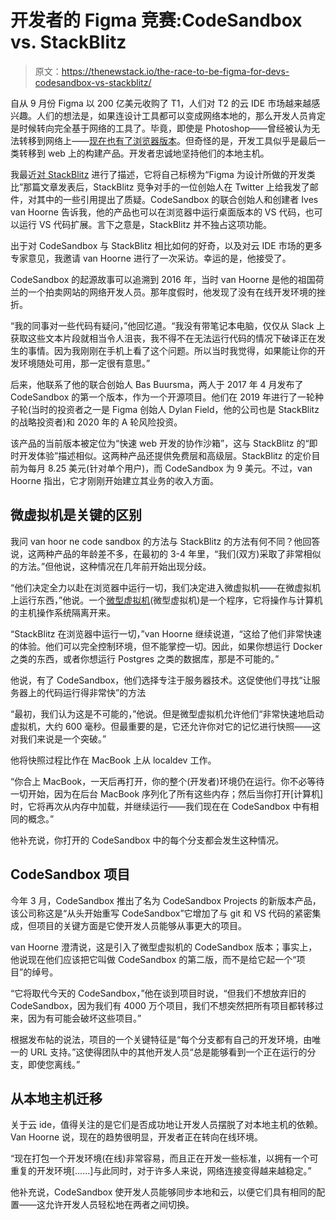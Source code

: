 # 开发者的 Figma 竞赛:CodeSandbox vs. StackBlitz

> 原文：<https://thenewstack.io/the-race-to-be-figma-for-devs-codesandbox-vs-stackblitz/>

自从 9 月份 Figma 以 200 亿美元收购了 T1，人们对 T2 的云 IDE 市场越来越感兴趣。人们的想法是，如果连设计工具都可以变成网络本地的，那么开发人员肯定是时候转向完全基于网络的工具了。毕竟，即使是 Photoshop——曾经被认为无法转移到网络上——[现在也有了浏览器版本](https://thenewstack.io/top-5-internet-technology-stories-of-2021/)。但奇怪的是，开发工具似乎是最后一类转移到 web 上的构建产品。开发者忠诚地坚持他们的本地主机。

我最近[对 StackBlitz](https://thenewstack.io/stackblitz-launches-codeflow-and-announces-figma-investment/) 进行了描述，它将自己标榜为“Figma 为设计所做的开发类比”那篇文章发表后，StackBlitz 竞争对手的一位创始人在 Twitter 上给我发了邮件，对其中的一些引用提出了质疑。CodeSandbox 的联合创始人和创建者 Ives van Hoorne 告诉我，他的产品也可以在浏览器中运行桌面版本的 VS 代码，也可以运行 VS 代码扩展。言下之意是，StackBlitz 并不独占这项功能。

出于对 CodeSandbox 与 StackBlitz 相比如何的好奇，以及对云 IDE 市场的更多专家意见，我邀请 van Hoorne 进行了一次采访。幸运的是，他接受了。

CodeSandbox 的起源故事可以追溯到 2016 年，当时 van Hoorne 是他的祖国荷兰的一个拍卖网站的网络开发人员。那年度假时，他发现了没有在线开发环境的挫折。

“我的同事对一些代码有疑问，”他回忆道。“我没有带笔记本电脑，仅仅从 Slack 上获取这些文本片段就相当令人沮丧，我不得不在无法运行代码的情况下破译正在发生的事情。因为我刚刚在手机上看了这个问题。所以当时我觉得，如果能让你的开发环境随处可用，那一定很有意思。”

后来，他联系了他的联合创始人 Bas Buursma，两人于 2017 年 4 月发布了 CodeSandbox 的第一个版本，作为一个开源项目。他们在 2019 年进行了一轮种子轮(当时的投资者之一是 Figma 创始人 Dylan Field，他的公司也是 StackBlitz 的战略投资者)和 2020 年的 A 轮风险投资。

该产品的当前版本被定位为“快速 web 开发的协作沙箱”，这与 StackBlitz 的“即时开发体验”描述相似。这两种产品还提供免费层和高级层。StackBlitz 的定价目前为每月 8.25 美元(针对单个用户)，而 CodeSandbox 为 9 美元。不过，van Hoorne 指出，它才刚刚开始建立其业务的收入方面。

## 微虚拟机是关键的区别

我问 van hoor ne code sandbox 的方法与 StackBlitz 的方法有何不同？他回答说，这两种产品的年龄差不多，在最初的 3-4 年里，“我们(双方)采取了非常相似的方法。”但他说，这种情况在几年前开始出现分歧。

“他们决定全力以赴在浏览器中运行一切，我们决定进入微虚拟机——在微虚拟机上运行东西，”他说。一个[微型虚拟机](https://www.techtarget.com/searchsecurity/definition/micro-VM-micro-virtual-machine)(微型虚拟机)是一个程序，它将操作与计算机的主机操作系统隔离开来。

“StackBlitz 在浏览器中运行一切，”van Hoorne 继续说道，“这给了他们非常快速的体验。他们可以完全控制环境，但不能掌控一切。因此，如果你想运行 Docker 之类的东西，或者你想运行 Postgres 之类的数据库，那是不可能的。”

他说，有了 CodeSandbox，他们选择专注于服务器技术。这促使他们寻找“让服务器上的代码运行得非常快”的方法

“最初，我们认为这是不可能的，”他说。但是微型虚拟机允许他们“非常快速地启动虚拟机，大约 600 毫秒。但最重要的是，它还允许你对它的记忆进行快照——这对我们来说是一个突破。”

他将快照过程比作在 MacBook 上从 localdev 工作。

“你合上 MacBook，一天后再打开，你的整个(开发者)环境仍在运行。你不必等待一切开始，因为在后台 MacBook 序列化了所有这些内存；然后当你打开[计算机]时，它将再次从内存中加载，并继续运行——我们现在在 CodeSandbox 中有相同的概念。”

他补充说，你打开的 CodeSandbox 中的每个分支都会发生这种情况。

## CodeSandbox 项目

今年 3 月，CodeSandbox 推出了名为 CodeSandbox Projects 的新版本产品，该公司称这是“从头开始重写 CodeSandbox”它增加了与 git 和 VS 代码的紧密集成，但项目的关键方面是它使开发人员能够从事更大的项目。

van Hoorne 澄清说，这是引入了微型虚拟机的 CodeSandbox 版本；事实上，他说现在他们应该把它叫做 CodeSandbox 的第二版，而不是给它起一个“项目”的绰号。

“它将取代今天的 CodeSandbox，”他在谈到项目时说，“但我们不想放弃旧的 CodeSandbox，因为我们有 4000 万个项目，我们不想突然把所有项目都转移过来，因为有可能会破坏这些项目。”

根据发布帖的说法，项目的一个关键特征是“每个分支都有自己的开发环境，由唯一的 URL 支持。”这使得团队中的其他开发人员“总是能够看到一个正在运行的分支，即使您离线。”

## 从本地主机迁移

关于云 ide，值得关注的是它们是否成功地让开发人员摆脱了对本地主机的依赖。Van Hoorne 说，现在的趋势很明显，开发者正在转向在线环境。

“现在打包一个开发环境(在线)非常容易，而且正在开发一些标准，以拥有一个可重复的开发环境[……]与此同时，对于许多人来说，网络连接变得越来越稳定。”

他补充说，CodeSandbox 使开发人员能够同步本地和云，以便它们具有相同的配置——这允许开发人员轻松地在两者之间切换。

<svg xmlns:xlink="http://www.w3.org/1999/xlink" viewBox="0 0 68 31" version="1.1"><title>Group</title> <desc>Created with Sketch.</desc></svg>